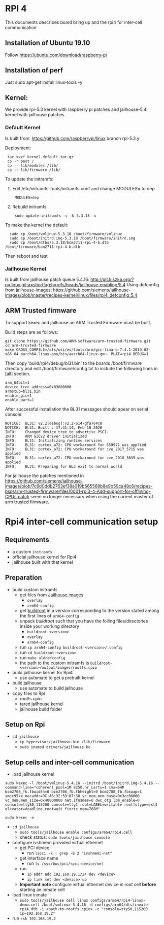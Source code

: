 # RPI 4

This documents describes board bring up and the rpi4 for inter-cell communication


## Installation of Ubuntu 19.10

  Follow https://ubuntu.com/download/raspberry-pi
  
## Installation of perf

Just sudo apt-get install linux-tools -y
  
## Kernel:

We provide rpi-5.3 kernel with raspberry pi patches and jailhouse-5.4 kernel with 
jailhouse patches.

### Default Kernel
   
Is built from: https://github.com/raspberrypi/linux branch rpi-5.3.y

Deployment:
   
     tar xvzf kernel-default.tar.gz
     cp -r boot /
	 cp -r lib/modules /lib/
	 cp -r lib/firmware /lib/

To update the initramfs:
   
1. Edit /etc/initramfs-tools/initramfs.conf and change MODULES= to dep
   
        MODULES=dep
   
2. Rebuild initramfs
   
        sudo update-initramfs -c -k 5.3.18 -v
  
	 
To make the kernel the default:
   
	  sudo cp /boot/vmlinuz-5.3.18 /boot/firmware/vmlinuz
	  sudo cp /boot/initrd.img-5.3.18 /boot/firmware/initrd.img
	  sudo cp /boot/dtbs/5.3.18/bcm2711-rpi-4-b.dtb /boot/firmware/bcm2711-rpi-4-b.dtb
	  
Then reboot and test
   
### Jailhouse Kernel

Is built from jailhouse patch queue 5.4.16: http://git.kiszka.org/?p=linux.git;a=shortlog;h=refs/heads/jailhouse-enabling/5.4
Using defconfig from jailhouse-images: https://github.com/siemens/jailhouse-images/blob/master/recipes-kernel/linux/files/rpi4_defconfig_5.4
   
## ARM Trusted firmware

To support kexec and jailhouse an ARM Trusted Firmware must be built.

Build steps are as follows:

    git clone https://github.com/ARM-software/arm-trusted-firmware.git
    cd arm-trusted-firmware
	make CROSS_COMPILE=/afs/wsi/es/tools/arm/gcc-linaro-7.4.1-2019.02-x86_64_aarch64-linux-gnu/bin/aarch64-linux-gnu- PLAT=rpi4 DEBUG=1
	
Then copy 'build/rpi4/debug/bl31.bin' to the boards /boot/firmware directory and
edit /boot/firmware/config.txt to include the following lines in  [all] section.

    arm_64bit=1
    device_tree_address=0x03000000
    armstub=bl31.bin
    enable_gic=1
	enable_uart=1


After successful installation the BL31 messages should apear on serial console:


    NOTICE:  BL31: v2.2(debug):v2.2-614-gfa764c8
    NOTICE:  BL31: Built : 17:41:14, Feb 10 2020
    INFO:    Changed device tree to advertise PSCI.
    INFO:    ARM GICv2 driver initialized
    INFO:    BL31: Initializing runtime services                   
	INFO:    BL31: cortex_a72: CPU workaround for 859971 was applied
	INFO:    BL31: cortex_a72: CPU workaround for cve_2017_5715 was applied
	INFO:    BL31: cortex_a72: CPU workaround for cve_2018_3639 was applied
	INFO:    BL31: Preparing for EL3 exit to normal world


For jailhouse the patches mentioned in https://github.com/siemens/jailhouse-images/blob/7c6d0ddb2763ef38a019b565568b8e9b59ca48c8/recipes-bsp/arm-trusted-firmware/files/0001-rpi3-4-Add-support-for-offlining-CPUs.patch seem no longer necessary when using the current master of arm trusted firmware. 


# Rpi4 inter-cell communication setup

## Requirements

- a custom `initramfs`
- official jailhouse kernel for Rpi4
- jailhouse built with that kernel

## Preparation

- build custom initramfs
    * get files from [Jailhouse images](https://github.com/siemens/jailhouse-images/tree/master/recipes-core/non-root-initramfs/files)
        - `overlay`
        - `arm64-config`
    * get [buildroot](https://buildroot.org/downloads/) in a version corresponding to the version stated among the first lines of `arm64-config`
    * unpack *buildroot* such that you have the folling files/directories inside your working directory
        - `buildroot-<version>`
        - `overlay`
        - `arm64-config`
    * run `cp arm64-config buildroot-<version>/.config`
    * run `cd buildroot-<version>`
    * run `make olddefconfig`
    * the path to the custom initramfs is `buildroot-<version>/output/images/rootfs.cpio`
- build jailhouse kernel for Rpi4
    * use automate to get a prebuilt kernel
- build jailhouse
    * use automate to build jailhouse
- copy files to Rpi
    * rootfs.cpio
    * tared jailhouse kernel
    * jailhouse build folder

## Setup on Rpi

- `cd jailhouse`
    * `cp hypervisor/jailhouse.bin /lib/firmware`
    * `sudo insmod drivers/jailhouse.ko`

## Setup cells and inter-cell communication

- load jailhouse kernel
~~~
sudo kexec -l /boot/vmlinuz-5.4.16 --initrd /boot/initrd.img-5.4.16 --command-line="coherent_pool=1M 8250.nr_uarts=1 cma=64M bcm2708_fb.fbwidth=0 bcm2708_fb.fbheight=0 bcm2708_fb.fbswap=1 smsc95xx.macaddr=DC:A6:32:59:87:30 vc_mem.mem_base=0x3ec00000 vc_mem.mem_size=0x40000000 net.ifnames=0 dwc_otg.lpm_enable=0 console=ttyS0,115200 console=tty1 root=LABEL=writable rootfstype=ext4 elevator=deadline rootwait fixrtc mem=768M"

sudo kexec -e
~~~
- `cd jailhouse`
    * `sudo tools/jailhouse enable configs/arm64/rpi4.cell`
    * check status: `sudo tools/jailhouse console`
- configure ivshmem provided virtual ethernet
    * get PCI device
        - run `lspci -k | grep -B 2 "ivshmemi-net"`
    * get interface name
        - run `ls /sys/bus/pci/<pci-device/net`
    * run
        - `ip addr add 192.168.19.1/24 dev <device>`
        - `ip link set dev <device> up`
    * **Important note** configure virtual ethernet device in root cell **before** starting an inmate cell
- load linux inmate
    * `sudo tools/jailhouse cell linux configs/arm64/rpi4-linux-demo.cell /boot/vmlinuz-5.4.16 -d configs/arm64/dts/inmate-rpi4.dtb -i <path-to-rootfs.cpio> -c "console=ttyS0,115200 ip=192.168.19.2"`
- run `ssh 192.168.19.2`
